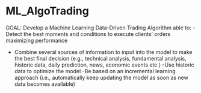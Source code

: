 # ML_AlgoTrading
GOAL: Develop a Machine Learning Data-Driven Trading Algorithm able to:
-Detect the best moments and conditions to execute clients’ orders maximizing performance
- Combine several sources of information to input into the model to make the best final decision (e.g., technical analysis, fundamental analysis, historic data, daily prediction, news, economic events etc.)
-Use historic data to optimize the model
-Be based on an incremental learning approach (i.e., automatically keep updating the model as soon as new data becomes available)
